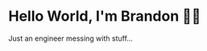 # Hello World, I'm Brandon 👋🏿

Just an engineer messing with stuff...
<!--- 
**A bit about me** 
- ⛴ I have degree in maritime engineering and I've almost circumnavigated the world as an Engineering Officer.
- 🔧 I've worked on gas turbine and diesel ships, made port cranes taller, and kept ice cold at NHL hockey arena. 
- 🌱 I'm eager to learn all aspects of frontend and backend technologies. 
- 👨🏿‍💻 I'm currently learning <s>GO</s> I mean TS lol
- Need to finish multiple projects 

<!--- 
**Tools | Lingo | Platforms**

<img src="https://img.icons8.com/color/48/000000/python--v1.png"/> <img src="https://img.icons8.com/color/48/000000/html-5--v1.png"/>
<img src="https://img.icons8.com/color/48/000000/css3.png"/> <img src="https://img.icons8.com/color/48/000000/javascript--v1.png"/>
<img src="https://img.icons8.com/color/48/000000/linux--v1.png"/> <img src="https://img.icons8.com/color/48/000000/docker.png"/> <img src="https://img.icons8.com/color/48/000000/amazon-web-services.png"/>


BBtxt/BBtxt is a ✨ special ✨ repository because its `README.md` (this file) appears on your GitHub profile.
You can click the Preview link to take a look at your changes.
--->
